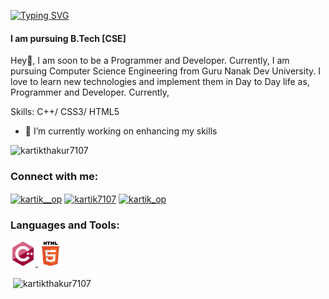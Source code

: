[![Typing SVG](https://readme-typing-svg.herokuapp.com?size=35&lines=Hey!+It's+Kartik+Thakur;Visit+kartik.gq;Learning+Web+Dev;Open-Source+Enthusiast;Computer+Science+Undergraduate)](https://git.io/typing-svg)
#### I am pursuing B.Tech [CSE]

Hey👋, I am soon to be a Programmer and Developer. Currently, I am pursuing Computer Science Engineering from Guru Nanak Dev University. I love to learn new technologies and implement them in Day to Day life as, Programmer and Developer. Currently, 

Skills: C++/ CSS3/ HTML5

- 🔭 I’m currently working on enhancing my skills


<p align="left"> <img src="https://komarev.com/ghpvc/?username=kartikthakur7107&label=Profile%20views&color=0e75b6&style=flat" alt="kartikthakur7107" /> </p>

<h3 align="left">Connect with me:</h3>
<p align="left">
<a href="https://twitter.com/kartik__op" target="blank"><img align="center" src="https://raw.githubusercontent.com/rahuldkjain/github-profile-readme-generator/master/src/images/icons/Social/twitter.svg" alt="kartik__op" height="30" width="40" /></a>
<a href="https://linkedin.com/in/kartik7107" target="blank"><img align="center" src="https://raw.githubusercontent.com/rahuldkjain/github-profile-readme-generator/master/src/images/icons/Social/linked-in-alt.svg" alt="kartik7107" height="30" width="40" /></a>
<a href="https://instagram.com/kartik.gq" target="blank"><img align="center" src="https://raw.githubusercontent.com/rahuldkjain/github-profile-readme-generator/master/src/images/icons/Social/instagram.svg" alt="kartik_op" height="30" width="40" /></a>
</p>

<h3 align="left">Languages and Tools:</h3>
<p align="left"> <a href="https://www.w3schools.com/cpp/" target="_blank" rel="noreferrer"> <img src="https://raw.githubusercontent.com/devicons/devicon/master/icons/cplusplus/cplusplus-original.svg" alt="cplusplus" width="40" height="40"/> </a> <a href="https://www.w3.org/html/" target="_blank" rel="noreferrer"> <img src="https://raw.githubusercontent.com/devicons/devicon/master/icons/html5/html5-original-wordmark.svg" alt="html5" width="40" height="40"/> </a> </p>

<p>&nbsp;<img align="center" src="https://github-readme-stats.vercel.app/api?username=kartikthakur7107&show_icons=true&locale=en" alt="kartikthakur7107" /></p>
